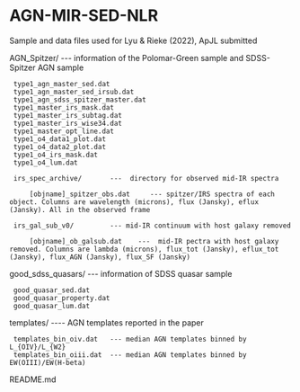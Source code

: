 # AGN-MIR-SED-NLR

Sample and data files used for Lyu & Rieke (2022), ApJL submitted


 AGN_Spitzer/    --- information of the Polomar-Green sample and SDSS-Spitzer AGN sample

     type1_agn_master_sed.dat
     type1_agn_master_sed_irsub.dat
     type1_agn_sdss_spitzer_master.dat
     type1_master_irs_mask.dat
     type1_master_irs_subtag.dat
     type1_master_irs_wise34.dat
     type1_master_opt_line.dat
     type1_o4_data1_plot.dat
     type1_o4_data2_plot.dat
     type1_o4_irs_mask.dat
     type1_o4_lum.dat
     
     irs_spec_archive/       ---  directory for observed mid-IR spectra
         
         [objname]_spitzer_obs.dat     --- spitzer/IRS spectra of each object. Columns are wavelength (microns), flux (Jansky), eflux (Jansky). All in the observed frame
        
     irs_gal_sub_v0/         --- mid-IR continuum with host galaxy removed
         
         [objname]_ob_galsub.dat    ---  mid-IR pectra with host galaxy removed. Columns are lambda (microns), flux_tot (Jansky), eflux_tot (Jansky), flux_AGN (Jansky), flux_SF (Jansky)  


 good_sdss_quasars/    --- information of SDSS quasar sample
 
     good_quasar_sed.dat
     good_quasar_property.dat
     good_quasar_lum.dat
 
 templates/    ---- AGN templates reported in the paper

     templates_bin_oiv.dat   --- median AGN templates binned by L_{OIV}/L_{W2} 
     templates_bin_oiii.dat  --- median AGN templates binned by EW(OIII)/EW(H-beta)

 README.md
